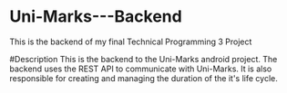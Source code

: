 # Uni-Marks---Backend
This is the backend of my final Technical Programming 3 Project

#Description
This is the backend to the Uni-Marks android project. The backend uses the REST API to communicate with Uni-Marks. 
It is also responsible for creating and managing the duration of the it's life cycle.
